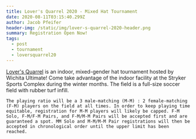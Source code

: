 ```yaml
---
title: Lover's Quarrel 2020 - Mixed Hat Tournament
date: 2020-08-11T03:15:40.299Z
author: Jacob Pfeifer
header-img: /static/img/lover-s-quarrel-2020-header.png
summary: Registration Open Now!
tags:
  - post
  - tournament
  - loversquarrel20
---
```

[Lover's Quarrel](https://ultimatecentral.com/en_us/e/lovers-quarrel-2020) is an indoor, mixed-gender hat tournament hosted by Wichita Ultimate! Come take advantage of the indoor facility at the Stryker Sports Complex during the winter months. The field is a full-size soccer field with rubber turf infill.

`The playing ratio will be a 3 male-matching (M-M) : 2 female-matching (F-M) players on the field at all times. In order to keep playing time equitable, registration for M-M players will likely be capped. F-M Solo, F-M/F-M Pairs, and F-M/M-M Pairs will be accepted first and are guaranteed a spot. MM Solo and M-M/M-M Pair registrations will then be accepted in chronological order until the upper limit has been reached.`